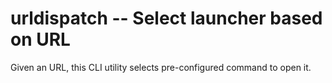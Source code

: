# urldispatch -- Select launcher based on URL

Given an URL, this CLI utility selects pre-configured command to open it.
